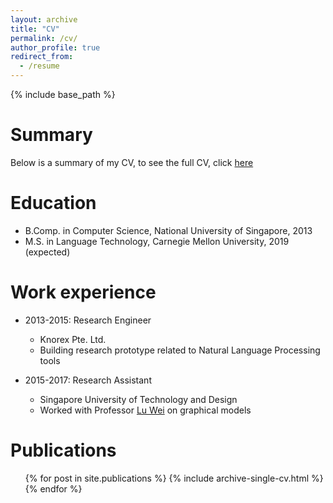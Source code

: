 ```yaml
---
layout: archive
title: "CV"
permalink: /cv/
author_profile: true
redirect_from:
  - /resume
---
```


{% include base_path %}


Summary 
======
Below is a summary of my CV, to see the full CV, click [here](files/Aldrian_Obaja_CV.pdf)

Education
======
* B.Comp. in Computer Science, National University of Singapore, 2013
* M.S. in Language Technology, Carnegie Mellon University, 2019 (expected)

Work experience
======
* 2013-2015: Research Engineer
  * Knorex Pte. Ltd.
  * Building research prototype related to Natural Language Processing tools

* 2015-2017: Research Assistant
  * Singapore University of Technology and Design
  * Worked with Professor [Lu Wei](https://istd.sutd.edu.sg/people/faculty/lu-wei) on graphical
    models

Publications
======
  <ul>{% for post in site.publications %}
    {% include archive-single-cv.html %}
  {% endfor %}</ul>
  
<!--Talks-->
<!--======-->
<!--  <ul>{% for post in site.talks %}-->
<!--    {% include archive-single-talk-cv.html %}-->
<!--  {% endfor %}</ul>-->
  
<!--Teaching-->
<!--======-->
<!--  <ul>{% for post in site.teaching %}-->
<!--    {% include archive-single-cv.html %}-->
<!--  {% endfor %}</ul>-->
  
<!--Service and leadership-->
<!--======-->
<!--* Currently signed in to 43 different slack teams-->

